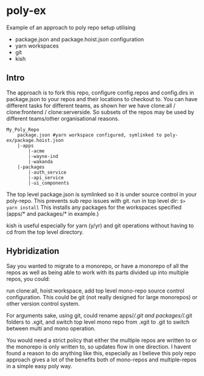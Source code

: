 # poly-ex

Example of an approach to poly repo setup utilising 
 
 * package.json and package.hoist.json configuration
 * yarn workspaces
 * git
 * kish

## Intro

The approach is to fork this repo, configure config.repos and config.dirs in package.json to your repos and their locations to checkout to. You can have different tasks for different teams, as shown her we have clone:all / clone:frontend / clone:serverside. So subsets of the repos may be used by different teams/other organisational reasons.

```
My_Poly_Repo
    package.json #yarn workspace configured, symlinked to poly-ex/package.hoist.json
    |-apps
        |-acme
        |-wayne-ind
        |-wakanda
    |-packages
        |-auth_service
        |-api_service
        |-ui_components
```

The top level package.json is symlinked so it is under source control in your poly-repo. This prevents
sub repo issues with git.
run in top level dir:
`$> yarn install`
This installs any packages for the workspaces specified (apps/* and packages/* in example.)

kish is useful especially for yarn (y/yr) and git operations without having to cd from the top level directory. 

## Hybridization

Say you wanted to migrate to a monorepo, or have a monorepo of all the repos as well as being able to work with its parts divided up into multiple repos, you could:

run clone:all, hoist:workspace, add top level mono-repo source control configuration. This could be git (not really designed for large monorepos) or other version control system. 

For arguments sake, using git, could rename apps/*/.git and packages/*/.git folders to .xgit,
and switch top level mono repo from .xgit to .git to switch between multi and mono operation.

You would need a strict policy that either the multiple repos are written to or the monorepo is only written to, so updates flow in one direction.
I havent found a reason to do anything like this, especially as I believe this poly repo approach gives a lot of the benefits both of mono-repos and multiple-repos in a simple easy poly way.



